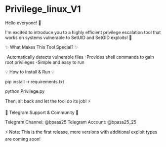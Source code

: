 # Privilege_linux_V1


Hello everyone! 👋

I'm excited to introduce you to a highly efficient privilege escalation tool that works on systems vulnerable to SetUID and SetGID exploits! 🚀

✨ What Makes This Tool Special? ✨

-Automatically detects vulnerable files
-Provides shell commands to gain root privileges
-Simple and easy to run

💡 How to Install & Run 💡

pip install -r requirements.txt


python Privilege.py


Then, sit back and let the tool do its job! ⚡

🚨 Telegram Support & Community 🚨

Telegram Channel: @bpass25
Telegram Account: @bpass25_25

⚡ Note: This is the first release, more versions with additional exploit types are coming soon!
